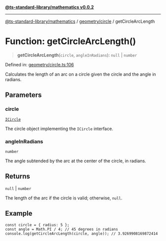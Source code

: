 [**@ts-standard-library/mathematics v0.0.2**](../../../README.md)

***

[@ts-standard-library/mathematics](../../../README.md) / [geometry/circle](../README.md) / getCircleArcLength

# Function: getCircleArcLength()

> **getCircleArcLength**(`circle`, `angleInRadians`): `null` \| `number`

Defined in: [geometry/circle.ts:106](https://github.com/gabaudette/ts-stdlib/blob/725aff52e6f28b9942b278b955914b3ace9f325c/packages/mathematics/src/geometry/circle.ts#L106)

Calculates the length of an arc on a circle given the circle and the angle in radians.

## Parameters

### circle

[`ICircle`](../interfaces/ICircle.md)

The circle object implementing the `ICircle` interface.

### angleInRadians

`number`

The angle subtended by the arc at the center of the circle, in radians.

## Returns

`null` \| `number`

The length of the arc if the circle is valid; otherwise, `null`.

## Example

```
const circle = { radius: 5 };
const angle = Math.PI / 4; // 45 degrees in radians
console.log(getCircleArcLength(circle, angle)); // 3.9269908169872414
```
